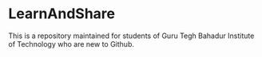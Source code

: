 # LearnAndShare
This is a repository maintained for students of Guru Tegh Bahadur Institute of Technology who are new to Github.
